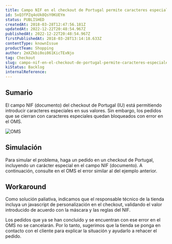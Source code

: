 ```yaml
---
title: Campo NIF en el checkout de Portugal permite caracteres especiales y causa problemas en el flujo del pedido
id: 5xQ3fPZq4oUk8QsY0KUEYm
status: PUBLISHED
createdAt: 2018-03-28T12:47:56.181Z
updatedAt: 2022-12-22T20:48:54.967Z
publishedAt: 2022-12-22T20:48:54.967Z
firstPublishedAt: 2018-03-28T13:14:18.633Z
contentType: knownIssue
productTeam: Shopping
author: 2mXZkbi0oi061KicTExNjo
tag: Checkout
slug: campo-nif-en-el-checkout-de-portugal-permite-caracteres-especiales-y-causa-problemas-en-el-flujo-del-pedido
kiStatus: Backlog
internalReference: 
---
```


## Sumario

El campo NIF (documento) del checkout de Portugal (IU) está permitiendo introducir caracteres especiales en sus valores. Sin embargo, los pedidos que se cierran con caracteres especiales quedan bloqueados con error en el OMS.

![OMS](https://images.ctfassets.net/alneenqid6w5/19LgQNhPlIIAoA62k06ac2/2b394138cd21e4ad76c21e0ea871417f/OMS.png)

## Simulación

Para simular el problema, haga un pedido en un checkout de Portugal, incluyendo un carácter especial en el campo NIF (documento). A continuación, consulte en el OMS el error similar al del ejemplo anterior.


## Workaround

Como solución paliativa, indicamos que el responsable técnico de la tienda incluya un javascript de personalización en el checkout, validando el valor introducido de acuerdo con la máscara y las reglas del NIF.

Los pedidos que ya se han concluido y se encuentran con ese error en el OMS no se cancelarán. Por lo tanto, sugerimos que la tienda se ponga en contacto con el cliente para explicar la situación y ayudarlo a rehacer el pedido.

